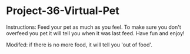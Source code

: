 # Project-36-Virtual-Pet

Instructions: Feed your pet as much as you feel. To make sure you don't overfeed you pet it will tell you when it was last feed.
Have fun and enjoy!

Modifed: if there is no more food, it will tell you 'out of food'.
